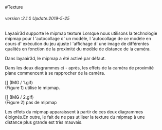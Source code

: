 #Texture

###### *version :2.1.0   Update:2019-5-25*

Layaair3d supporte le mipmap texture.Lorsque nous utilisons la technologie mipmap pour l 'autocollage d' un modèle, l 'autocollage de ce modèle en cours d' exécution du jeu ajuste l 'affichage d' une image de différentes qualités en fonction de la proximité du modèle de distance de la caméra.

Dans layaair3d, le mipmap a été activé par défaut.

Dans les deux diagrammes ci - après, les effets de la caméra de proximité plane commencent à se rapprocher de la caméra.

[] (IMG / 1.gif) <br > (Figure 1) utilise le mipmap.

[] (IMG / 2.gif) <br > (Figure 2) pas de mipmap

Les effets du mipmap apparaissent à partir de ces deux diagrammes éloignés.En outre, le fait de ne pas utiliser la texture du mipmap à une distance plus grande est très mauvais.
